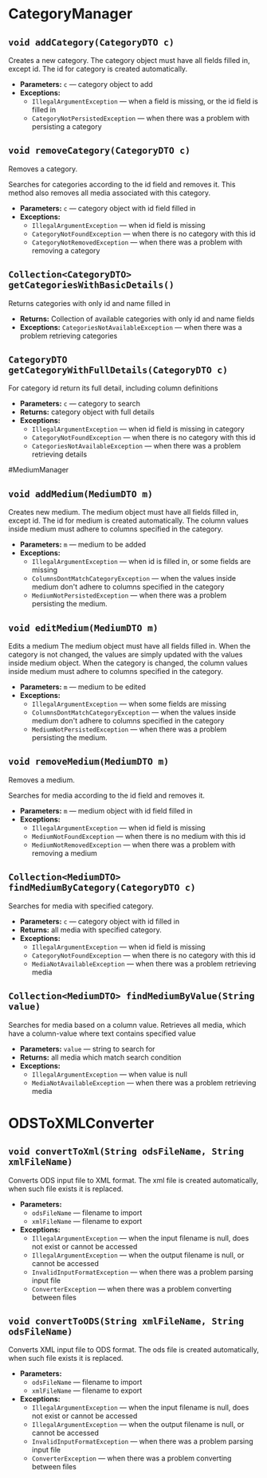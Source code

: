 ---
---

# CategoryManager

## `void addCategory(CategoryDTO c)`

Creates a new category. The category object must have all fields filled in, except id. The id for category is created automatically.

 * **Parameters:** `c` — category object to add
 * **Exceptions:**
   * `IllegalArgumentException` — when a field is missing, or the id field is filled in
   * `CategoryNotPersistedException` — when there was a problem with persisting a category

## `void removeCategory(CategoryDTO c)`

Removes a category.

Searches for categories according to the id field and removes it. This method also removes all media associated with this category.

 * **Parameters:** `c` — category object with id field filled in
 * **Exceptions:**
   * `IllegalArgumentException` — when id field is missing
   * `CategoryNotFoundException` — when there is no category with this id
   * `CategoryNotRemovedException` — when there was a problem with removing a category

## `Collection<CategoryDTO> getCategoriesWithBasicDetails()`

Returns categories with only id and name filled in

 * **Returns:** Collection of available categories with only id and name fields
 * **Exceptions:** `CategoriesNotAvailableException` — when there was a problem retrieving categories

## `CategoryDTO getCategoryWithFullDetails(CategoryDTO c)`

For category id return its full detail, including column definitions

 * **Parameters:** `c` — category to search
 * **Returns:** category object with full details
 * **Exceptions:**
   * `IllegalArgumentException` — when id field is missing in category
   * `CategoryNotFoundException` — when there is no category with this id
   * `CategoriesNotAvailableException` — when there was a problem retrieving details

#MediumManager

## `void addMedium(MediumDTO m)`

Creates new medium. The medium object must have all fields filled in, except id. The id for medium is created automatically. The column values inside medium must adhere to columns specified in the category.

 * **Parameters:** `m` — medium to be added
 * **Exceptions:**
   * `IllegalArgumentException` — when id is filled in, or some fields are missing
   * `ColumnsDontMatchCategoryException` — when the values inside medium don't adhere to columns specified in the category
   * `MediumNotPersistedException` — when there was a problem persisting the medium.

## `void editMedium(MediumDTO m)`

Edits a medium The medium object must have all fields filled in. When the category is not changed, the values are simply updated with the values inside medium object. When the category is changed, the column values inside medium must adhere to columns specified in the category.

 * **Parameters:** `m` — medium to be edited
 * **Exceptions:**
   * `IllegalArgumentException` — when some fields are missing
   * `ColumnsDontMatchCategoryException` — when the values inside medium don't adhere to columns specified in the category
   * `MediumNotPersistedException` — when there was a problem persisting the medium.

## `void removeMedium(MediumDTO m)`

Removes a medium.

Searches for media according to the id field and removes it.

 * **Parameters:** `m` — medium object with id field filled in
 * **Exceptions:**
   * `IllegalArgumentException` — when id field is missing
   * `MediumNotFoundException` — when there is no medium with this id
   * `MediumNotRemovedException` — when there was a problem with removing a medium

## `Collection<MediumDTO> findMediumByCategory(CategoryDTO c)`

Searches for media with specified category.

 * **Parameters:** `c` — category object with id filled in
 * **Returns:** all media with specified category.
 * **Exceptions:**
   * `IllegalArgumentException` — when id field is missing
   * `CategoryNotFoundException` — when there is no category with this id
   * `MediaNotAvailableException` — when there was a problem retrieving media

## `Collection<MediumDTO> findMediumByValue(String value)`

Searches for media based on a column value. Retrieves all media, which have a column-value where text contains specified value

 * **Parameters:** `value` — string to search for
 * **Returns:** all media which match search condition
 * **Exceptions:**
   * `IllegalArgumentException` — when value is null
   * `MediaNotAvailableException` — when there was a problem retrieving media

# ODSToXMLConverter

## `void convertToXml(String odsFileName, String xmlFileName)`

Converts ODS input file to XML format. The xml file is created automatically, when such file exists it is replaced.

 * **Parameters:**
   * `odsFileName` — filename to import
   * `xmlFileName` — filename to export
 * **Exceptions:**
   * `IllegalArgumentException` — when the input filename is null, does not exist or cannot be accessed
   * `IllegalArgumentException` — when the output filename is null, or cannot be accessed
   * `InvalidInputFormatException` — when there was a problem parsing input file
   * `ConverterException` — when there was a problem converting between files

## `void convertToODS(String xmlFileName, String odsFileName)`

Converts XML input file to ODS format. The ods file is created automatically, when such file exists it is replaced.

 * **Parameters:**
   * `odsFileName` — filename to import
   * `xmlFileName` — filename to export
 * **Exceptions:**
   * `IllegalArgumentException` — when the input filename is null, does not exist or cannot be accessed
   * `IllegalArgumentException` — when the output filename is null, or cannot be accessed
   * `InvalidInputFormatException` — when there was a problem parsing input file
   * `ConverterException` — when there was a problem converting between files